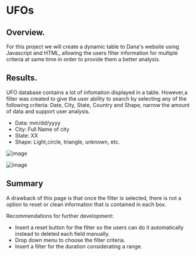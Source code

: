 # UFOs

## Overview.

For this project we will create a dynamic table to Dana's website using Javascript and HTML, allowing the users filter information for multiple criteria at same time in order to provide them a better analysis.

## Results.

UFO database contains a lot of infomation displayed in a table. However,a filter was created to give the user ability to search by selecting any of the following criteria: Date, City, State, Country and Shape, narrow the amount of data and support user analysis.

- Data: mm/dd/yyyy
- City: Full Name of city 
- State: XX 
- Shape: Light,circle, triangle, unknown, etc.

![image](https://user-images.githubusercontent.com/120151872/236641301-4f87f121-8668-4bf0-9e37-61ebcffe29b5.png)

![image](https://user-images.githubusercontent.com/120151872/236641288-3f48013e-a149-473c-912b-406be0d05c16.png)

## Summary

A drawback of this page is that once the filter is selected, there is not a option to reset or clean information that is contained in each box.

Recommendations for further development:

- Insert a reset button for the filter so the users can do it automatically instead to deleted each field manually.
- Drop down menu to choose the filter criteria.
- Insert a filter for the duration considerating a range.

